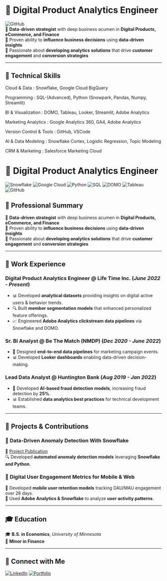 # 🚀 Digital Product Analytics Engineer

![GitHub](https://img.shields.io/badge/GitHub-181717?style=flat&logo=github&logoColor=white)  
🔹 **Data-driven strategist** with deep business acumen in **Digital Products, eCommerce, and Finance**  
🔹 Proven ability to **influence business decisions** using **data-driven insights**  
🔹 Passionate about **developing analytics solutions** that drive **customer engagement** and **conversion strategies**  

---

## 🎯 **Technical Skills**
Cloud & Data            : Snowflake, Google Cloud BigQuery

Programming             : SQL-(Advanced), Python (Snowpark, Pandas, Numpy, Streamlit)

BI & Visualization      : DOMO, Tableau, Looker, Streamlit, Adobe Analytics

Marketing Analytics     : Google Analytics 360, GA4, Adobe Analytics

Version Control & Tools : GitHub, VSCode

AI & Data Modeling      : Snowflake Cortex, Logistic Regression, Topic Modeling

CRM & Marketing         : Salesforce Marketing Cloud

# 🚀 Digital Product Analytics Engineer

![Snowflake](https://img.shields.io/badge/Snowflake-29B5E8?style=flat&logo=snowflake&logoColor=white)
![Google Cloud](https://img.shields.io/badge/Google%20Cloud-4285F4?style=flat&logo=google-cloud&logoColor=white)
![Python](https://img.shields.io/badge/Python-3776AB?style=flat&logo=python&logoColor=white)
![SQL](https://img.shields.io/badge/SQL-4479A1?style=flat&logo=postgresql&logoColor=white)
![DOMO](https://img.shields.io/badge/DOMO-0085CA?style=flat)
![Tableau](https://img.shields.io/badge/Tableau-E97627?style=flat&logo=tableau&logoColor=white)
![GitHub](https://img.shields.io/badge/GitHub-181717?style=flat&logo=github&logoColor=white)


## 💼 **Professional Summary**
🔹 **Data-driven strategist** with deep business acumen in **Digital Products, eCommerce, and Finance**  
🔹 Proven ability to **influence business decisions** using **data-driven insights**  
🔹 Passionate about **developing analytics solutions** that drive **customer engagement** and **conversion strategies**  

---

## 🏢 **Work Experience**
### **Digital Product Analytics Engineer @ Life Time Inc.** (_June 2022 - Present_)
- 📊 Developed **analytical datasets** providing insights on digital active users & behavior trends.
- 🔍 Built **member segmentation models** that enhanced personalized feature offerings.
- 📈 Engineered **Adobe Analytics clickstream data pipelines** via Snowflake and DOMO.

### **Sr. BI Analyst @ Be The Match (NMDP)** (_Dec 2020 - June 2022_)
- 🔄 Designed **end-to-end data pipelines** for marketing campaign events.
- 📊 Developed **Looker dashboards** enabling data-driven decision-making.

### **Lead Data Analyst @ Huntington Bank** (_Aug 2019 - Jan 2022_)
- 🤖 Developed **AI-based fraud detection models**, increasing fraud detection by **25%**.
- 📊 Established **data analytics best practices** for technical development teams.

---

## 📢 **Projects & Contributions**
### 📌 **Data-Driven Anomaly Detection With Snowflake**
📍 [Project Publication](https://www.linkedin.com/in/rakpatel/)  
🔍 Developed **automated anomaly detection models** leveraging **Snowflake and Python**.

### 📌 **Digital User Engagement Metrics for Mobile & Web**
📍 Developed **mobile user retention models** tracking DAU/MAU engagement over 28 days.  
📍 Used **Adobe Analytics & Snowflake** to analyze **user activity patterns**.

---

## 🎓 **Education**
🎓 **B.S. in Economics**, _University of Minnesota_  
📍 **Minor in Finance**  

---

## 🔗 **Connect with Me**
[![LinkedIn](https://img.shields.io/badge/LinkedIn-0077B5?style=flat&logo=linkedin&logoColor=white)](https://www.linkedin.com/in/rakpatel/)
[![Portfolio](https://img.shields.io/badge/Portfolio-181717?style=flat&logo=github&logoColor=white)](https://rakesh7464.github.io/portfolio/)
